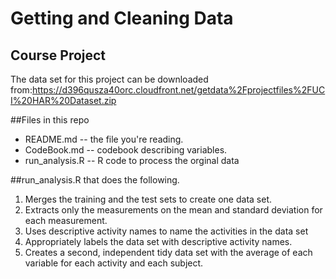 # Getting and Cleaning Data

## Course Project

The data set for this project can be downloaded from:https://d396qusza40orc.cloudfront.net/getdata%2Fprojectfiles%2FUCI%20HAR%20Dataset.zip 

##Files in this repo

* README.md -- the file you're reading.
* CodeBook.md -- codebook describing variables.
* run_analysis.R -- R code to process the orginal data

##run_analysis.R that does the following.

1. Merges the training and the test sets to create one data set.
2. Extracts only the measurements on the mean and standard deviation for each measurement.
3. Uses descriptive activity names to name the activities in the data set
4. Appropriately labels the data set with descriptive activity names.
5. Creates a second, independent tidy data set with the average of each variable for each activity and each subject.
